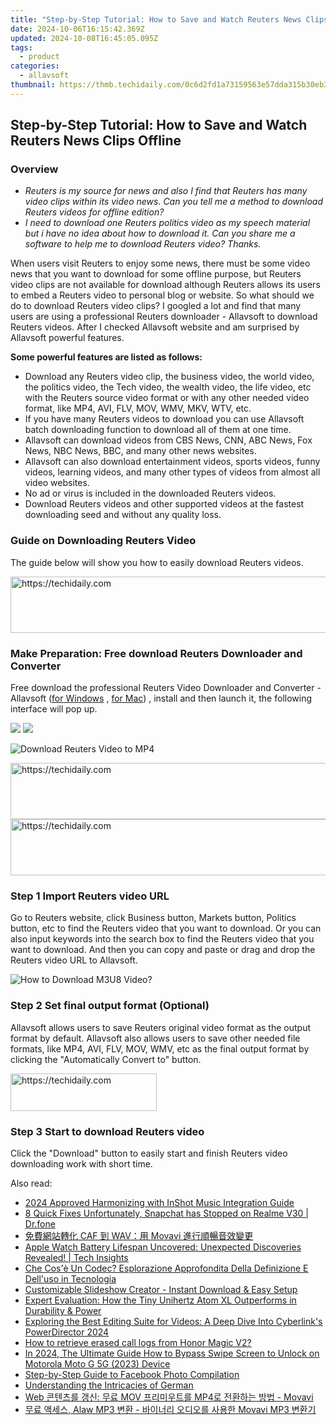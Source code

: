```yaml
---
title: "Step-by-Step Tutorial: How to Save and Watch Reuters News Clips Offline"
date: 2024-10-06T16:15:42.369Z
updated: 2024-10-08T16:45:05.095Z
tags:
  - product
categories:
  - allavsoft
thumbnail: https://thmb.techidaily.com/0c6d2fd1a73159563e57dda315b30eb330741092cc6760e2a82edb3563c1b5c8.jpg
---
```


## Step-by-Step Tutorial: How to Save and Watch Reuters News Clips Offline

### Overview

* _Reuters is my source for news and also I find that Reuters has many video clips within its video news. Can you tell me a method to download Reuters videos for offline edition?_
* _I need to download one Reuters politics video as my speech material but i have no idea about how to download it. Can you share me a software to help me to download Reuters video? Thanks._

When users visit Reuters to enjoy some news, there must be some video news that you want to download for some offline purpose, but Reuters video clips are not available for download although Reuters allows its users to embed a Reuters video to personal blog or website. So what should we do to download Reuters video clips? I googled a lot and find that many users are using a professional Reuters downloader - Allavsoft to download Reuters videos. After I checked Allavsoft website and am surprised by Allavsoft powerful features.

**Some powerful features are listed as follows:**

* Download any Reuters video clip, the business video, the world video, the politics video, the Tech video, the wealth video, the life video, etc with the Reuters source video format or with any other needed video format, like MP4, AVI, FLV, MOV, WMV, MKV, WTV, etc.
* If you have many Reuters videos to download you can use Allavsoft batch downloading function to download all of them at one time.
* Allavsoft can download videos from CBS News, CNN, ABC News, Fox News, NBC News, BBC, and many other news websites.
* Allavsoft can also download entertainment videos, sports videos, funny videos, learning videos, and many other types of videos from almost all video websites.
* No ad or virus is included in the downloaded Reuters videos.
* Download Reuters videos and other supported videos at the fastest downloading seed and without any quality loss.

### Guide on Downloading Reuters Video

The guide below will show you how to easily download Reuters videos.

<!-- affiliate ads begin -->
<a href="https://imp.i357552.net/c/5597632/857865/11832" target="_top" id="857865">
  <img src="//a.impactradius-go.com/display-ad/11832-857865" border="0" alt="https://techidaily.com" width="728" height="90"/>
</a>
<img height="0" width="0" src="https://imp.i357552.net/i/5597632/857865/11832" style="position:absolute;visibility:hidden;" border="0" />
<!-- affiliate ads end -->

### Make Preparation: Free download Reuters Downloader and Converter

Free download the professional Reuters Video Downloader and Converter - Allavsoft ([for Windows](https://tools.techidaily.com/allavsoft/products/) , [for Mac](https://tools.techidaily.com/allavsoft/products/)) , install and then launch it, the following interface will pop up.

[![](https://www.allavsoft.com/how-to/../images/how-to/free-download-win.jpg)](https://tools.techidaily.com/allavsoft/products/) [![](https://www.allavsoft.com/how-to/../images/how-to/free-download-mac.jpg)](https://tools.techidaily.com/allavsoft/products/)

![Download Reuters Video to MP4](https://www.allavsoft.com/how-to/../images/allavsoft/screen-shot-600.jpg)

<!-- affiliate ads begin -->
<a href="https://aligracehair.sjv.io/c/5597632/1948895/19272" target="_top" id="1948895">
  <img src="//a.impactradius-go.com/display-ad/19272-1948895" border="0" alt="https://techidaily.com" width="728" height="90"/>
</a>
<img height="0" width="0" src="https://aligracehair.sjv.io/i/5597632/1948895/19272" style="position:absolute;visibility:hidden;" border="0" />
<!-- affiliate ads end -->

<!-- affiliate ads begin -->
<a href="https://ephamedtechinc.pxf.io/c/5597632/2137215/26400" target="_top" id="2137215">
  <img src="//a.impactradius-go.com/display-ad/26400-2137215" border="0" alt="https://techidaily.com" width="728" height="90"/>
</a>
<img height="0" width="0" src="https://ephamedtechinc.pxf.io/i/5597632/2137215/26400" style="position:absolute;visibility:hidden;" border="0" />
<!-- affiliate ads end -->

### Step 1 Import Reuters video URL

Go to Reuters website, click Business button, Markets button, Politics button, etc to find the Reuters video that you want to download. Or you can also input keywords into the search box to find the Reuters video that you want to download. And then you can copy and paste or drag and drop the Reuters video URL to Allavsoft.

![How to Download M3U8 Video?](https://www.allavsoft.com/how-to/../images/how-to/download-rtmp-video/download-rtmp-video.jpg)

### Step 2 Set final output format (Optional)

Allavsoft allows users to save Reuters original video format as the output format by default. Allavsoft also allows users to save other needed file formats, like MP4, AVI, FLV, MOV, WMV, etc as the final output format by clicking the "Automatically Convert to" button.

<!-- affiliate ads begin -->
<a href="https://25home.pxf.io/c/5597632/2148640/16836" target="_top" id="2148640">
  <img src="//a.impactradius-go.com/display-ad/16836-2148640" border="0" alt="https://techidaily.com" width="234" height="60"/>
</a>
<img height="0" width="0" src="https://25home.pxf.io/i/5597632/2148640/16836" style="position:absolute;visibility:hidden;" border="0" />
<!-- affiliate ads end -->

### Step 3 Start to download Reuters video

Click the "Download" button to easily start and finish Reuters video downloading work with short time.

<ins class="adsbygoogle"
     style="display:block"
     data-ad-format="autorelaxed"
     data-ad-client="ca-pub-7571918770474297"
     data-ad-slot="1223367746"></ins>

<ins class="adsbygoogle"
     style="display:block"
     data-ad-client="ca-pub-7571918770474297"
     data-ad-slot="8358498916"
     data-ad-format="auto"
     data-full-width-responsive="true"></ins>

<span class="atpl-alsoreadstyle">Also read:</span>
<div><ul>
<li><a href="https://some-knowledge.techidaily.com/2024-approved-harmonizing-with-inshot-music-integration-guide/"><u>2024 Approved Harmonizing with InShot Music Integration Guide</u></a></li>
<li><a href="https://howto.techidaily.com/8-quick-fixes-unfortunately-snapchat-has-stopped-on-realme-v30-drfone-by-drfone-fix-android-problems-fix-android-problems/"><u>8 Quick Fixes Unfortunately, Snapchat has Stopped on Realme V30 | Dr.fone</u></a></li>
<li><a href="https://win-deluxe.techidaily.com/1726224405973-caf-wav-movavi/"><u>免費網站轉化 CAF 到 WAV：用 Movavi 進行順暢音效變更</u></a></li>
<li><a href="https://tech-renaissance.techidaily.com/apple-watch-battery-lifespan-uncovered-unexpected-discoveries-revealed-tech-insights/"><u>Apple Watch Battery Lifespan Uncovered: Unexpected Discoveries Revealed! | Tech Insights</u></a></li>
<li><a href="https://win-deluxe.techidaily.com/che-cose-un-codec-esplorazione-approfondita-della-definizione-e-delluso-in-tecnologia/"><u>Che Cos'è Un Codec? Esplorazione Approfondita Della Definizione E Dell'uso in Tecnologia</u></a></li>
<li><a href="https://win-deluxe.techidaily.com/customizable-slideshow-creator-instant-download-and-easy-setup/"><u>Customizable Slideshow Creator - Instant Download & Easy Setup</u></a></li>
<li><a href="https://buynow-help.techidaily.com/expert-evaluation-how-the-tiny-unihertz-atom-xl-outperforms-in-durability-and-power/"><u>Expert Evaluation: How the Tiny Unihertz Atom XL Outperforms in Durability & Power</u></a></li>
<li><a href="https://win-deluxe.techidaily.com/exploring-the-best-editing-suite-for-videos-a-deep-dive-into-cyberlinks-powerdirector-2024/"><u>Exploring the Best Editing Suite for Videos: A Deep Dive Into Cyberlink's PowerDirector 2024</u></a></li>
<li><a href="https://blog-min.techidaily.com/how-to-retrieve-erased-call-logs-from-honor-magic-v2-by-fonelab-android-recover-call-logs/"><u>How to retrieve erased call logs from Honor Magic V2?</u></a></li>
<li><a href="https://android-unlock.techidaily.com/in-2024-the-ultimate-guide-how-to-bypass-swipe-screen-to-unlock-on-motorola-moto-g-5g-2023-device-by-drfone-android/"><u>In 2024, The Ultimate Guide How to Bypass Swipe Screen to Unlock on Motorola Moto G 5G (2023) Device</u></a></li>
<li><a href="https://facebook.techidaily.com/step-by-step-guide-to-facebook-photo-compilation/"><u>Step-by-Step Guide to Facebook Photo Compilation</u></a></li>
<li><a href="https://mondly-stories.techidaily.com/understanding-the-intricacies-of-german/"><u>Understanding the Intricacies of German</u></a></li>
<li><a href="https://win-deluxe.techidaily.com/web-mov-mp4-movavi/"><u>Web 콘텐츠를 갱신: 무료 MOV 프리미우트를 MP4로 전환하는 방법 - Movavi</u></a></li>
<li><a href="https://win-deluxe.techidaily.com/alaw-mp3-movavi-mp3/"><u>무료 액세스, Alaw MP3 변환 - 바이너리 오디오를 사용한 Movavi MP3 변환기</u></a></li>
</ul></div>

